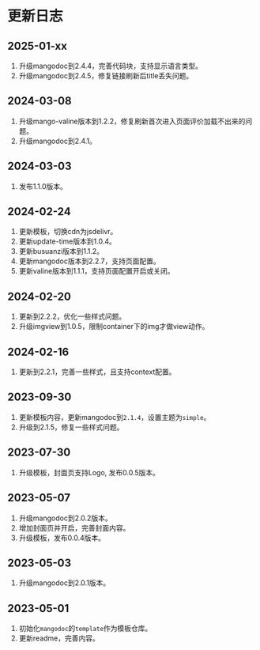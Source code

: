 # 更新日志

## 2025-01-xx
1. 升级mangodoc到2.4.4，完善代码块，支持显示语言类型。
2. 升级mangodoc到2.4.5，修复链接刷新后title丢失问题。

## 2024-03-08
1. 升级mango-valine版本到1.2.2，修复刷新首次进入页面评价加载不出来的问题。
2. 升级mangodoc到2.4.1。

## 2024-03-03
1. 发布1.1.0版本。

## 2024-02-24
1. 更新模板，切换cdn为jsdelivr。
2. 更新update-time版本到1.0.4。
3. 更新busuanzi版本到1.1.2。
4. 更新mangodoc版本到2.2.7，支持页面配置。
5. 更新valine版本到1.1.1，支持页面配置开启或关闭。

## 2024-02-20
1. 更新到2.2.2，优化一些样式问题。
2. 升级imgview到1.0.5，限制container下的img才做view动作。


## 2024-02-16
1. 更新到2.2.1，完善一些样式，且支持context配置。

## 2023-09-30
1. 更新模板内容，更新mangodoc到`2.1.4`，设置主题为`simple`。
2. 升级到2.1.5，修复一些样式问题。

## 2023-07-30
1. 升级模板，封面页支持Logo, 发布0.0.5版本。

## 2023-05-07
1. 升级mangodoc到2.0.2版本。
2. 增加封面页并开启，完善封面内容。
3. 升级模板，发布0.0.4版本。


## 2023-05-03
1. 升级mangodoc到2.0.1版本。

## 2023-05-01
1. 初始化`mangodoc`的`template`作为模板仓库。
2. 更新readme，完善内容。


